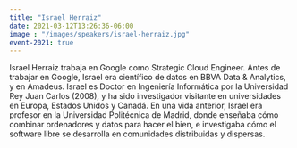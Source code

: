 ```yaml
---
title: "Israel Herraiz"
date: 2021-03-12T13:26:36-06:00
image : "/images/speakers/israel-herraiz.jpg"
event-2021: true
---
```


 Israel Herraiz trabaja en Google como Strategic Cloud Engineer. Antes de trabajar en Google, Israel era científico de datos en BBVA Data & Analytics, y en Amadeus. Israel es Doctor en Ingeniería Informática por la Universidad Rey Juan Carlos (2008), y ha sido investigador visitante en universidades en Europa, Estados Unidos y Canadá. En una vida anterior, Israel era profesor en la Universidad Politécnica de Madrid, donde enseñaba cómo combinar ordenadores y datos para hacer el bien, e investigaba cómo el software libre se desarrolla en comunidades distribuidas y dispersas.